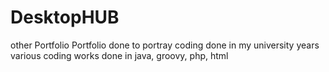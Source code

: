 # DesktopHUB
other Portfolio
Portfolio done to portray coding done in my university years
various coding works done in java, groovy, php, html
